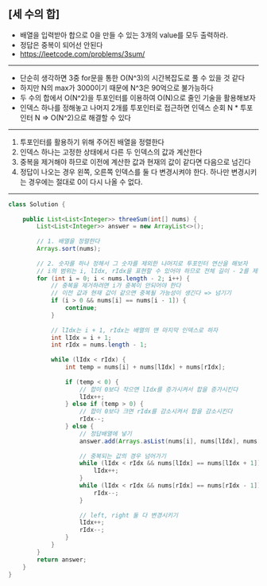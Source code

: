## [세 수의 합]

- 배열을 입력받아 합으로 0을 만들 수 있는 3개의 value를 모두 출력하라. 
- 정답은 중복이 되어선 안된다
- https://leetcode.com/problems/3sum/

---

- 단순히 생각하면 3중 for문을 통한 O(N^3)의 시간복잡도로 풀 수 있을 것 같다
- 하지만 N의 max가 3000이기 때문에 N^3은 90억으로 불가능하다
- 두 수의 합에서 O(N^2)을 투포인터를 이용하여 O(N)으로 줄인 기술을 활용해보자
- 인덱스 하나를 정해놓고 나머지 2개를 투포인터로 접근하면 인덱스 순회 N * 투포인터 N => O(N^2)으로 해결할 수 있다

---

1. 투포인터를 활용하기 위해 주어진 배열을 정렬한다
2. 인덱스 하나는 고정한 상태에서 다른 두 인덱스의 값과 계산한다
3. 중복을 제거해야 하므로 이전에 계산한 값과 현재의 값이 같다면 다음으로 넘긴다
4. 정답이 나오는 경우 왼쪽, 오른쪽 인덱스를 둘 다 변경시켜야 한다. 하나만 변경시키는 경우에는 절대로 0이 다시 나올 수 없다. 

---

```java
class Solution {
    
    public List<List<Integer>> threeSum(int[] nums) {
        List<List<Integer>> answer = new ArrayList<>();
        
        // 1. 배열을 정렬한다
        Arrays.sort(nums);
        
        // 2. 숫자를 하나 정해서 그 숫자를 제외한 나머지로 투포인터 연산을 해보자
        // i의 범위는 i, lIdx, rIdx을 표현할 수 있어야 하므로 전체 길이 - 2를 제한으로
        for (int i = 0; i < nums.length - 2; i++) {
            // 중복을 제거하려면 i가 중복이 안되어야 한다
            // 이전 값과 현재 값이 같으면 중복될 가능성이 생긴다 => 넘기기
            if (i > 0 && nums[i] == nums[i - 1]) {
                continue;
            }
            
            // lIdx는 i + 1, rIdx는 배열의 맨 마지막 인덱스로 하자
            int lIdx = i + 1;
            int rIdx = nums.length - 1;
            
            while (lIdx < rIdx) {
                int temp = nums[i] + nums[lIdx] + nums[rIdx];
                
                if (temp < 0) { 
                    // 합이 0보다 작으면 lIdx를 증가시켜서 합을 증가시킨다
                    lIdx++;
                } else if (temp > 0) {
                    // 합이 0보다 크면 rIdx를 감소시켜서 합을 감소시킨다
                    rIdx--;
                } else {
                    // 정답배열에 넣기
                    answer.add(Arrays.asList(nums[i], nums[lIdx], nums[rIdx]));
                    
                    // 중복되는 값의 경우 넘어가기
                    while (lIdx < rIdx && nums[lIdx] == nums[lIdx + 1]) {
                        lIdx++;
                    }
                    while (lIdx < rIdx && nums[rIdx] == nums[rIdx - 1]) {
                        rIdx--;
                    }
                    
                    // left, right 둘 다 변경시키기
                    lIdx++;
                    rIdx--;
                }
            }  
        }
        return answer;
    }
}

```